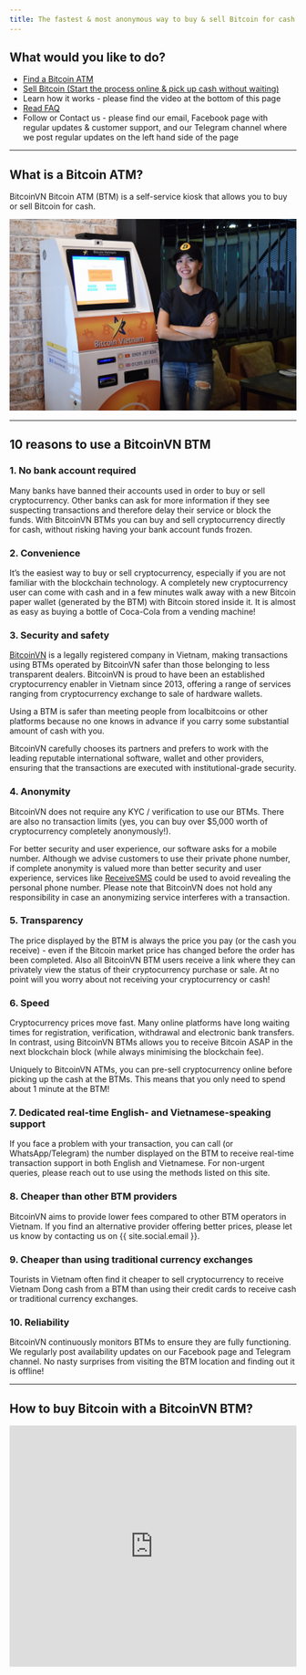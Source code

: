 ```yaml
---
title: The fastest & most anonymous way to buy & sell Bitcoin for cash in Vietnam
---
```


## What would you like to do?

* [Find a Bitcoin ATM](https://bitaccessbtm.com/locations/Vietnam)
* [Sell Bitcoin (Start the process online & pick up cash without waiting)](https://bitaccessbtm.com/locations/Vietnam)
* Learn how it works - please find the video at the bottom of this page
* [Read FAQ](https://btm.bitcoinvn.io/faq/what-is-a-bitcoin-atm)
* Follow or Contact us - please find our email, Facebook page with regular updates & customer support, and our Telegram channel where we post regular updates on the left hand side of the page 

----

## What is a Bitcoin ATM?

BitcoinVN Bitcoin ATM (BTM) is a self-service kiosk that allows you to buy or sell Bitcoin for cash.

![](/images/BTMwithTrang.jpg)

----

## 10 reasons to use a BitcoinVN BTM

### 1. No bank account required

Many banks have banned their accounts used in order to buy or sell cryptocurrency. Other banks can ask for more 
information if they see suspecting transactions and therefore delay their service or block the funds. 
With BitcoinVN BTMs you can buy and sell cryptocurrency directly for cash, without risking having your bank account 
funds frozen.

### 2. Convenience

It’s the easiest way to buy or sell cryptocurrency, especially if you are not familiar with the blockchain technology. 
A completely new cryptocurrency user can come with cash and in a few minutes walk away with a new Bitcoin paper wallet 
(generated by the BTM) with Bitcoin stored inside it. It is almost as easy as buying a bottle of Coca-Cola from 
a vending machine!

### 3. Security and safety 

[BitcoinVN](https://bitcoinvn.io/en) is a legally registered company in Vietnam, making transactions using BTMs operated by 
BitcoinVN safer than those belonging to less transparent dealers. BitcoinVN is proud to have been an established cryptocurrency 
enabler in Vietnam since 2013, offering a range of services ranging from cryptocurrency exchange to sale of 
hardware wallets. 

Using a BTM is safer than meeting people from localbitcoins or other platforms because no one knows in advance if 
you carry some substantial amount of cash with you.

BitcoinVN carefully chooses its partners and prefers to work with the leading reputable international software, 
wallet and other providers, ensuring that the transactions are executed with institutional-grade security. 

### 4. Anonymity

BitcoinVN does not require any KYC / verification to use our BTMs. There are also no transaction limits 
(yes, you can buy over $5,000 worth of cryptocurrency completely anonymously!).

For better security and user experience, our software asks for a mobile number. Although we advise customers to
use their private phone number, if complete anonymity is valued more than better security and user experience, 
services like [ReceiveSMS](https://receive-smss.com) could be used to avoid revealing the personal phone number. 
Please note that BitcoinVN does not hold any responsibility in case an anonymizing service interferes with 
a transaction.

### 5. Transparency

The price displayed by the BTM is always the price you pay (or the cash you receive) - even if the Bitcoin 
market price has changed before the order has been completed.  Also all BitcoinVN BTM users receive a link 
where they can privately view the status of their cryptocurrency purchase or sale. At no point will you worry 
about not receiving your cryptocurrency or cash!

### 6. Speed

Cryptocurrency prices move fast. Many online platforms have long waiting times for registration, verification,
withdrawal and electronic bank transfers. In contrast, using BitcoinVN BTMs allows you to receive Bitcoin ASAP 
in the next blockchain block (while always minimising the blockchain fee). 

Uniquely to BitcoinVN ATMs, you can pre-sell cryptocurrency online before picking up the cash at the BTMs. 
This means that you only need to spend about 1 minute at the BTM!

### 7. Dedicated real-time English- and Vietnamese-speaking support

If you face a problem with your transaction, you can call (or WhatsApp/Telegram) the number displayed on the BTM 
to receive real-time transaction support in both English and Vietnamese. For non-urgent queries, please reach out 
to use using the methods listed on this site.

### 8. Cheaper than other BTM providers

BitcoinVN aims to provide lower fees compared to other BTM operators in Vietnam. If you find an alternative provider 
offering better prices, please let us know by contacting us on {{ site.social.email }}.

### 9. Cheaper than using traditional currency exchanges

Tourists in Vietnam often find it cheaper to sell cryptocurrency to receive Vietnam Dong cash from a BTM than 
using their credit cards to receive cash or traditional currency exchanges.

### 10. Reliability

BitcoinVN continuously monitors BTMs to ensure they are fully functioning. We regularly post availability updates 
on our Facebook page and Telegram channel. No nasty surprises from visiting the BTM location and finding out 
it is offline!

----

## How to buy Bitcoin with a BitcoinVN BTM?

<iframe width="100%" height="423" src="https://www.youtube.com/embed/6DqqVN0LXrI" frameborder="0" allow="accelerometer; autoplay; encrypted-media; gyroscope; picture-in-picture" allowfullscreen></iframe>
